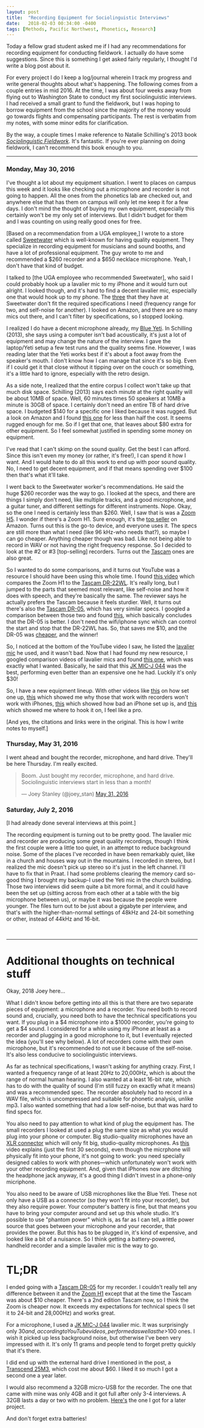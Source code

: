 ```yaml
---
layout: post
title:  "Recording Equipment for Sociolinguistic Interviews"
date:   2018-02-03 00:34:00 -0400
tags: [Methods, Pacific Northwest, Phonetics, Research]
---
```


Today a fellow grad student asked me if I had any recommendations for recording equipment for conducting fieldwork. I actually do have some suggestions. Since this is something I get asked fairly regularly, I thought I'd write a blog post about it. 

For every project I do I keep a log/journal wherein I track my progress and write general thoughts about what's happening. The following comes from a couple entries in mid 2016. At the time, I was about four weeks away from flying out to Washington State to conduct my first sociolinguistic interviews. I had received a small grant to fund the fieldwork, but I was hoping to borrow equipment from the school since the majority of the money would go towards flights and compensating participants. The rest is verbatim from my notes, with some minor edits for clarification.

By the way, a couple times I make reference to Natalie Schilling's 2013 book [*Sociolinguistic Fieldwork*](https://www.amazon.com/Sociolinguistic-Fieldwork-Key-Topics-Sociolinguistics/dp/0521127971/ref=sr_1_1?ie=UTF8&qid=1517636652&sr=8-1&keywords=sociolinguistic+fieldwork). It's fantastic. If you're ever planning on doing fieldwork, I can't recommend this book enough to you.

<hr/>

### Monday, May 30, 2016

I've thought a lot about my equipment situation. I went to places on campus this week and it looks like checking out a microphone and recorder is not going to happen. All the ones from the phonetics lab are checked out, and anywhere else that has them on campus will only let me keep it for a few days. I don't mind the thought of buying my own equipment, especially this certainly won't be my only set of interviews. But I didn't budget for them and I was counting on using really good ones for free.  

[Based on a recommendation from a UGA employee,] I wrote to a store called [Sweetwater](https://www.sweetwater.com) which is well-known for having quality equipment. They specialize in recording equipment for musicians and sound booths, and have a lot of professional equipment. The guy wrote to me and recommended a $260 recorder and a $650 necklace microphone. Yeah, I don't have that kind of budget. 

I talked to [the UGA employee who recommended Sweetwater], who said I could probably hook up a lavalier mic to my iPhone and it would turn out alright. I looked though, and it's hard to find a decent lavalier mic, especially one that would hook up to my phone. The [three](https://www.sweetwater.com/store/compare.php?items=(smartLavPls,iRigMicLav,MVL)) that they have at Sweetwater don't fit the required specifications I need (frequency range for two, and self-noise for another). I looked on Amazon, and there are so many mics out there, and I can't filter by specifications, so I stopped looking. 

I realized I do have a decent microphone already, my [Blue Yeti](https://www.bluedesigns.com/products/yeti/). In Schilling (2013), she says using a computer isn't bad acoustically, it's just a lot of equipment and may change the nature of the interview. I gave the laptop/Yeti setup a few test runs and the quality seems fine. However, I was reading later that the Yeti works best if it's about a foot away from the speaker's mouth. I don't know how I can manage that since it's so big. Even if I could get it that close without it tipping over on the couch or something, it's a little hard to ignore, especially with the retro design. 

As a side note, I realized that the entire corpus I collect won't take up that much disk space. Schilling (2013) says each minute at the right quality will be about 10MB of space. Well, 60 minutes times 50 speakers at 10MB a minute is 30GB of space. I certainly don't need an entire TB of hard drive space. I budgeted $140 for a specific one I liked because it was rugged. But a look on Amazon and I found [this one](http://www.amazon.com/Transcend-StoreJet-Military-External-TS1TSJ25M3/dp/B005MNGQ6C?ie=UTF8&psc=1&redirect=true&ref_=oh_aui_detailpage_o00_s00) for less than half the cost. It seems rugged enough for me. So if I get that one, that leaves about $80 extra for other equipment. So I feel somewhat justified in spending some money on equipment. 

I've read that I can't skimp on the sound quality. Get the best I can afford. Since this isn't even my money (or rather, it's free!), I can spend it how I want. And I would hate to do all this work to end up with poor sound quality. No, I need to get decent equipment, and if that means spending over $100 then that's what it'll take.

I went back to the Sweetwater worker's recommendations. He said the huge $260 recorder was the way to go. I looked at the specs, and there are things I simply don't need, like multiple tracks, and a good microphone, and a guitar tuner, and different settings for different instruments. Nope. Okay, so the one I need is certainly less than $260. Well, I saw that is was a [Zoom H5](https://www.zoom-na.com/products/field-video-recording/field-recording/zoom-h5-handy-recorder). I wonder if there's a Zoom H1. Sure enough, it's the [top seller](https://www.amazon.com/gp/bestsellers/musical-instruments/486500011/ref=sr_bs_3_486500011_1) on Amazon. Turns out this is the go-to device, and everyone uses it. The specs are still more than what I need (like 96 kHz-who needs that?), so maybe I can go cheaper. Anything cheaper though was bad. Like not being able to record in WAV or not having the right frequency response. So I decided to look at the #2 or #3 [top-selling] recorders. Turns out the [Tascam](http://tascam.com/applications/recording/handheld_recorder/) ones are also great. 

So I wanted to do some comparisons, and it turns out YouTube was a resource I should have been using this whole time. I found [this video](https://www.youtube.com/watch?v=sZRX6LbL2Po) which compares the Zoom H1 to the [Tascam DR-22WL](http://tascam.com/product/dr-22wl/). It's really long, but I jumped to the parts that seemed most relevant, like self-noise and how it does with speech, and they're basically the same. The reviewer says he actually prefers the Tascam because it feels sturdier. Well, it turns out there's also the [Tascam DR-05](http://tascam.com/product/dr-05/), which has very similar specs. I googled a comparison between those two and found [this](http://itemvsitem.com/tascam-dr-05-vs-dr-22wl-which-recorder-does-it-better/), which basically concludes that the DR-05 is better. I don't need the wifi/iphone sync which can control the start and stop that the DR-22WL has. So, that saves me $10, and the DR-05 was [cheaper](http://www.amazon.com/TASCAM-DR-05-Portable-Digital-Recorder/dp/B004OU2IQG/ref=zg_bs_486500011_2), and the winner! 

So, I noticed at the bottom of the YouTube video I saw, he listed the [lavalier mic](http://www.amazon.com/gp/product/B00EBK6C20/ref=as_li_qf_sp_asin_il_tl?ie=UTF8&camp=1789&creative=9325&creativeASIN=B00EBK6C20&linkCode=as2&tag=maxyuryevcom-20&linkId=D46IV6LEUD4HSEW2) he used, and it wasn't bad. Now that I had found my new resource, I googled comparison videos of lavalier mics and found [this one](https://www.youtube.com/watch?v=WPFwmizF3YA), which was exactly what I wanted. Basically, he said that this [JK MIC-J 044](http://www.amazon.com/gp/product/B009YCI62Y/ref=as_li_ss_tl?ie=UTF8&camp=1789&creative=390957&creativeASIN=B009YCI62Y&linkCode=as2&tag=gadg04-20) was the best, performing even better than an expensive one he had. Luckily it's only $30!

So, I have a new equipment lineup. With other videos like [this](https://www.youtube.com/watch?v=YI_3MwwQUDw) on how set one up, [this](https://www.youtube.com/watch?v=44v8EGGW_HA) which showed me why those that work with recorders won't work with iPhones, [this](https://www.youtube.com/watch?v=bR4f8zTmmag) which showed how bad an iPhone set up is, and [this](https://www.youtube.com/watch?v=bR4f8zTmmag) which showed me where to hook it on, I feel like a pro. 

[And yes, the citations and links were in the original. This is how I write notes to myself.]

### Thursday, May 31, 2016

I went ahead and bought the recorder, microphone, and hard drive. They'll be here Thursday. I'm really excited.

<blockquote class="twitter-tweet" data-lang="en"><p lang="en" dir="ltr">Boom. Just bought my recorder, microphone, and hard drive. Sociolinguistic interviews start in less than a month!</p>&mdash; Joey Stanley (@joey_stan) <a href="https://twitter.com/joey_stan/status/737687047863930880?ref_src=twsrc%5Etfw">May 31, 2016</a></blockquote> <script async src="https://platform.twitter.com/widgets.js" charset="utf-8"></script> 

### Saturday, July 2, 2016

[I had already done several interviews at this point.] 

The recording equipment is turning out to be pretty good. The lavalier mic and recorder are producing some great quality recordings, though I think the first couple were a little too quiet, in an attempt to reduce background noise. Some of the places I've recorded in have been remarkably quiet, like in a church and houses way out in the mountains. I recorded in stereo, but I realized the mic doesn't pick up stereo so it's just in the left channel. I'll have to fix that in Praat. I had some problems clearing the memory card so-good thing I brought my backup-I used the Yeti mic in the church building. Those two interviews did seem quite a bit more formal, and it could have been the set up (sitting across from each other at a table with the big microphone between us), or maybe it was because the people were younger. The files turn out to be just about a gigabyte per interview, and that's with the higher-than-normal settings of 48kHz and 24-bit something or other, instead of 44kHz and 16-bit.

<br/>

<hr/>

# Additional thoughts on technical stuff

Okay, 2018 Joey here…

What I didn't know before getting into all this is that there are two separate pieces of equipment: a microphone and a recorder. You need both to record sound and, crucially, you need both to have the technical specifications you want. If you plug in a $4 microphone into a $1000 recorder, you're going to get a $4 sound. I considered for a while using my iPhone at least as a recorder and plugging in a good microphone to it, but I eventually rejected the idea (you'll see why below). A lot of recorders come with their own microphone, but it's recommended to not use it because of the self-noise. It's also less conducive to sociolinguistic interviews.

As far as technical specifications, I wasn't asking for anything crazy. First, I wanted a frequency range of at least 20Hz to 20,000Hz, which is about the range of normal human hearing. I also wanted at a least 16-bit rate, which has to do with the quality of sound (I'm still fuzzy on exactly what it means) and was a recommended spec. The recorder absolutely had to record in a WAV file, which is uncompressed and suitable for phonetic analysis, unlike mp3. I also wanted something that had a low self-noise, but that was hard to find specs for. 

You also need to pay attention to what kind of plug the equipment has. The small recorders I looked at used a plug the same size as what you would plug into your phone or computer. Big studio-quality microphones have an [XLR connector](https://en.wikipedia.org/wiki/XLR_connector) which will only fit big, studio-quality microphones. As [this](https://www.youtube.com/watch?v=44v8EGGW_HA) video explains (just the first 30 seconds), even though the micrphone will physically fit into your phone, it's not going to work: you need specially designed cables to work with phones—which unfortunately won't work with your other recording equipment. And, given that iPhones now are ditching the headphone jack anyway, it's a good thing I didn't invest in a phone-only micriphone.

You also need to be aware of USB microphones like the Blue Yeti. These not only have a USB as a connector (so they won't fit into your recorder), but they also require power. Your computer's battery is fine, but that means you have to bring your computer around and set up this whole studio. It's possible to use "phantom power" which is, as far as I can tell, a little power source that goes between your microphone and your recorder, that provides the power. But this has to be plugged in, it's kind of expensive, and looked like a bit of a nuisance. So I think getting a battery-powered, handheld recorder and a simple lavailer mic is the way to go.

# TL;DR

I ended going with a [Tascam DR-05](http://www.amazon.com/TASCAM-DR-05-Portable-Digital-Recorder/dp/B004OU2IQG/ref=zg_bs_486500011_2) for my recorder. I couldn't really tell any difference between it and the [Zoom H1](https://www.amazon.com/Zoom-ZH1-Portable-Digital-Recorder/dp/B003QKBVYK/ref=zg_bs_486500011_1?_encoding=UTF8&psc=1&refRID=HK4ZS0PHQH2S5G0P8ZNQ) except that at the time the Tascam was about $10 cheaper. There's a 2nd edition Tascam now, so I think the Zoom is cheaper now. It exceeds my expectations for technical specs (I set it to 24-bit and 28,000Hz) and works great.

For a microphone, I used a [JK MIC-J 044](http://www.amazon.com/gp/product/B009YCI62Y/ref=as_li_ss_tl?ie=UTF8&camp=1789&creative=390957&creativeASIN=B009YCI62Y&linkCode=as2&tag=gadg04-20) lavalier mic. It was surprisingly only $30 and, according to YouTube videos, performed as well as the >$100 ones. I wish it picked up less background noise, but otherwise I've been very impressed with it. It's only 11 grams and people tend to forget pretty quickly that it's there.

I did end up with the external hard drive I mentioned in the post, a [Transcend 25M3](https://www.transcend-info.com/Products/No-284), which cost me about $60. I liked it so much I got a second one a year later.

I would also recommend a 32GB micro-USB for the recorder. The one that came with mine was only 4GB and it got full after only 3-4 interviews. A 32GB lasts a day or two with no problem. [Here's](https://www.amazon.com/gp/product/B073JWXGNT/ref=oh_aui_detailpage_o01_s00?ie=UTF8&psc=1) the one I got for a later project.

And don't forget extra batteries!